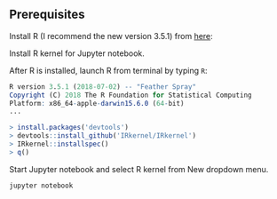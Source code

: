 ## Prerequisites

Install R (I recommend the new version 3.5.1) from [here](https://cloud.r-project.org/):

Install R kernel for Jupyter notebook.

After R is installed, launch R from terminal by typing `R`:

```R
R version 3.5.1 (2018-07-02) -- "Feather Spray"
Copyright (C) 2018 The R Foundation for Statistical Computing
Platform: x86_64-apple-darwin15.6.0 (64-bit)
...

> install.packages('devtools')
> devtools::install_github('IRkernel/IRkernel')
> IRkernel::installspec()
> q()
```

Start Jupyter notebook and select R kernel from New dropdown menu.

```
jupyter notebook
```


